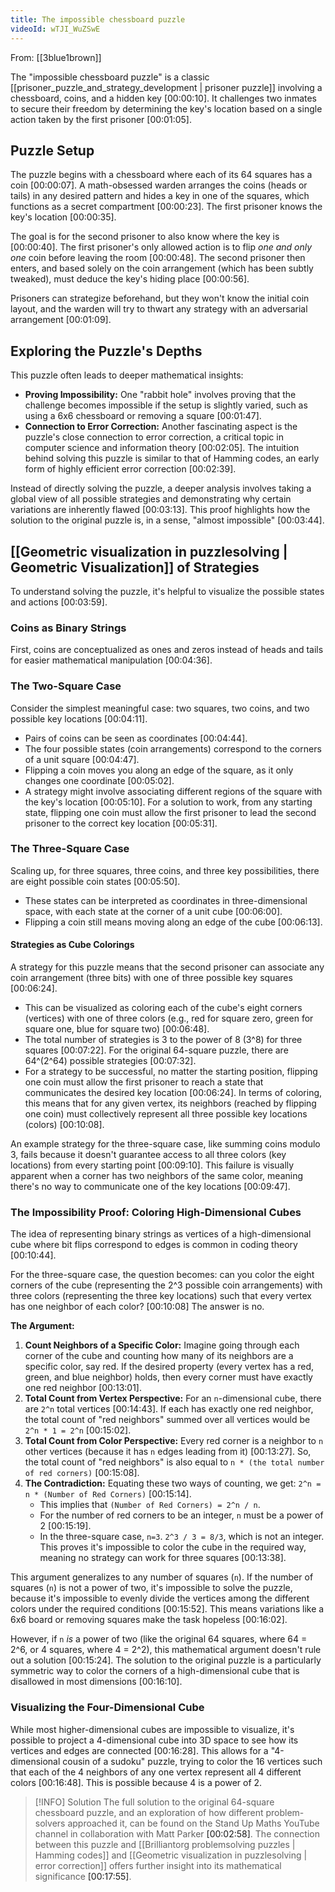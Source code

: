 ```yaml
---
title: The impossible chessboard puzzle
videoId: wTJI_WuZSwE
---
```


From: [[3blue1brown]] <br/> 

The "impossible chessboard puzzle" is a classic [[prisoner_puzzle_and_strategy_development | prisoner puzzle]] involving a chessboard, coins, and a hidden key <a class="yt-timestamp" data-t="00:00:10">[00:00:10]</a>. It challenges two inmates to secure their freedom by determining the key's location based on a single action taken by the first prisoner <a class="yt-timestamp" data-t="00:01:05">[00:01:05]</a>.

## Puzzle Setup

The puzzle begins with a chessboard where each of its 64 squares has a coin <a class="yt-timestamp" data-t="00:00:07">[00:00:07]</a>. A math-obsessed warden arranges the coins (heads or tails) in any desired pattern and hides a key in one of the squares, which functions as a secret compartment <a class="yt-timestamp" data-t="00:00:23">[00:00:23]</a>. The first prisoner knows the key's location <a class="yt-timestamp" data-t="00:00:35">[00:00:35]</a>.

The goal is for the second prisoner to also know where the key is <a class="yt-timestamp" data-t="00:00:40">[00:00:40]</a>. The first prisoner's only allowed action is to flip *one and only one* coin before leaving the room <a class="yt-timestamp" data-t="00:00:48">[00:00:48]</a>. The second prisoner then enters, and based solely on the coin arrangement (which has been subtly tweaked), must deduce the key's hiding place <a class="yt-timestamp" data-t="00:00:56">[00:00:56]</a>.

Prisoners can strategize beforehand, but they won't know the initial coin layout, and the warden will try to thwart any strategy with an adversarial arrangement <a class="yt-timestamp" data-t="00:01:09">[00:01:09]</a>.

## Exploring the Puzzle's Depths

This puzzle often leads to deeper mathematical insights:
*   **Proving Impossibility:** One "rabbit hole" involves proving that the challenge becomes impossible if the setup is slightly varied, such as using a 6x6 chessboard or removing a square <a class="yt-timestamp" data-t="00:01:47">[00:01:47]</a>.
*   **Connection to Error Correction:** Another fascinating aspect is the puzzle's close connection to error correction, a critical topic in computer science and information theory <a class="yt-timestamp" data-t="00:02:05">[00:02:05]</a>. The intuition behind solving this puzzle is similar to that of Hamming codes, an early form of highly efficient error correction <a class="yt-timestamp" data-t="00:02:39">[00:02:39]</a>.

Instead of directly solving the puzzle, a deeper analysis involves taking a global view of all possible strategies and demonstrating why certain variations are inherently flawed <a class="yt-timestamp" data-t="00:03:13">[00:03:13]</a>. This proof highlights how the solution to the original puzzle is, in a sense, "almost impossible" <a class="yt-timestamp" data-t="00:03:44">[00:03:44]</a>.

## [[Geometric visualization in puzzlesolving | Geometric Visualization]] of Strategies

To understand solving the puzzle, it's helpful to visualize the possible states and actions <a class="yt-timestamp" data-t="00:03:59">[00:03:59]</a>.

### Coins as Binary Strings

First, coins are conceptualized as ones and zeros instead of heads and tails for easier mathematical manipulation <a class="yt-timestamp" data-t="00:04:36">[00:04:36]</a>.

### The Two-Square Case

Consider the simplest meaningful case: two squares, two coins, and two possible key locations <a class="yt-timestamp" data-t="00:04:11">[00:04:11]</a>.
*   Pairs of coins can be seen as coordinates <a class="yt-timestamp" data-t="00:04:44">[00:04:44]</a>.
*   The four possible states (coin arrangements) correspond to the corners of a unit square <a class="yt-timestamp" data-t="00:04:47">[00:04:47]</a>.
*   Flipping a coin moves you along an edge of the square, as it only changes one coordinate <a class="yt-timestamp" data-t="00:05:02">[00:05:02]</a>.
*   A strategy might involve associating different regions of the square with the key's location <a class="yt-timestamp" data-t="00:05:10">[00:05:10]</a>. For a solution to work, from any starting state, flipping one coin must allow the first prisoner to lead the second prisoner to the correct key location <a class="yt-timestamp" data-t="00:05:31">[00:05:31]</a>.

### The Three-Square Case

Scaling up, for three squares, three coins, and three key possibilities, there are eight possible coin states <a class="yt-timestamp" data-t="00:05:50">[00:05:50]</a>.
*   These states can be interpreted as coordinates in three-dimensional space, with each state at the corner of a unit cube <a class="yt-timestamp" data-t="00:06:00">[00:06:00]</a>.
*   Flipping a coin still means moving along an edge of the cube <a class="yt-timestamp" data-t="00:06:13">[00:06:13]</a>.

#### Strategies as Cube Colorings

A strategy for this puzzle means that the second prisoner can associate any coin arrangement (three bits) with one of three possible key squares <a class="yt-timestamp" data-t="00:06:24">[00:06:24]</a>.
*   This can be visualized as coloring each of the cube's eight corners (vertices) with one of three colors (e.g., red for square zero, green for square one, blue for square two) <a class="yt-timestamp" data-t="00:06:48">[00:06:48]</a>.
*   The total number of strategies is 3 to the power of 8 (3^8) for three squares <a class="yt-timestamp" data-t="00:07:22">[00:07:22]</a>. For the original 64-square puzzle, there are 64^(2^64) possible strategies <a class="yt-timestamp" data-t="00:07:32">[00:07:32]</a>.
*   For a strategy to be successful, no matter the starting position, flipping one coin must allow the first prisoner to reach a state that communicates the desired key location <a class="yt-timestamp" data-t="00:06:24">[00:06:24]</a>. In terms of coloring, this means that for any given vertex, its neighbors (reached by flipping one coin) must collectively represent all three possible key locations (colors) <a class="yt-timestamp" data-t="00:10:08">[00:10:08]</a>.

An example strategy for the three-square case, like summing coins modulo 3, fails because it doesn't guarantee access to all three colors (key locations) from every starting point <a class="yt-timestamp" data-t="00:09:10">[00:09:10]</a>. This failure is visually apparent when a corner has two neighbors of the same color, meaning there's no way to communicate one of the key locations <a class="yt-timestamp" data-t="00:09:47">[00:09:47]</a>.

### The Impossibility Proof: Coloring High-Dimensional Cubes

The idea of representing binary strings as vertices of a high-dimensional cube where bit flips correspond to edges is common in coding theory <a class="yt-timestamp" data-t="00:10:44">[00:10:44]</a>.

For the three-square case, the question becomes: can you color the eight corners of the cube (representing the 2^3 possible coin arrangements) with three colors (representing the three key locations) such that every vertex has one neighbor of each color? <a class="yt-timestamp" data-t="00:10:08">[00:10:08]</a> The answer is no.

**The Argument:**
1.  **Count Neighbors of a Specific Color:** Imagine going through each corner of the cube and counting how many of its neighbors are a specific color, say red. If the desired property (every vertex has a red, green, and blue neighbor) holds, then every corner must have exactly one red neighbor <a class="yt-timestamp" data-t="00:13:01">[00:13:01]</a>.
2.  **Total Count from Vertex Perspective:** For an `n`-dimensional cube, there are `2^n` total vertices <a class="yt-timestamp" data-t="00:14:43">[00:14:43]</a>. If each has exactly one red neighbor, the total count of "red neighbors" summed over all vertices would be `2^n * 1 = 2^n` <a class="yt-timestamp" data-t="00:15:02">[00:15:02]</a>.
3.  **Total Count from Color Perspective:** Every red corner is a neighbor to `n` other vertices (because it has `n` edges leading from it) <a class="yt-timestamp" data-t="00:13:27">[00:13:27]</a>. So, the total count of "red neighbors" is also equal to `n * (the total number of red corners)` <a class="yt-timestamp" data-t="00:15:08">[00:15:08]</a>.
4.  **The Contradiction:** Equating these two ways of counting, we get: `2^n = n * (Number of Red Corners)` <a class="yt-timestamp" data-t="00:15:14">[00:15:14]</a>.
    *   This implies that `(Number of Red Corners) = 2^n / n`.
    *   For the number of red corners to be an integer, `n` must be a power of 2 <a class="yt-timestamp" data-t="00:15:19">[00:15:19]</a>.
    *   In the three-square case, `n=3`. `2^3 / 3 = 8/3`, which is not an integer. This proves it's impossible to color the cube in the required way, meaning no strategy can work for three squares <a class="yt-timestamp" data-t="00:13:38">[00:13:38]</a>.

This argument generalizes to any number of squares (`n`). If the number of squares (`n`) is not a power of two, it's impossible to solve the puzzle, because it's impossible to evenly divide the vertices among the different colors under the required conditions <a class="yt-timestamp" data-t="00:15:52">[00:15:52]</a>. This means variations like a 6x6 board or removing squares make the task hopeless <a class="yt-timestamp" data-t="00:16:02">[00:16:02]</a>.

However, if `n` *is* a power of two (like the original 64 squares, where 64 = 2^6, or 4 squares, where 4 = 2^2), this mathematical argument doesn't rule out a solution <a class="yt-timestamp" data-t="00:15:24">[00:15:24]</a>. The solution to the original puzzle is a particularly symmetric way to color the corners of a high-dimensional cube that is disallowed in most dimensions <a class="yt-timestamp" data-t="00:16:10">[00:16:10]</a>.

### Visualizing the Four-Dimensional Cube

While most higher-dimensional cubes are impossible to visualize, it's possible to project a 4-dimensional cube into 3D space to see how its vertices and edges are connected <a class="yt-timestamp" data-t="00:16:28">[00:16:28]</a>. This allows for a "4-dimensional cousin of a sudoku" puzzle, trying to color the 16 vertices such that each of the 4 neighbors of any one vertex represent all 4 different colors <a class="yt-timestamp" data-t="00:16:48">[00:16:48]</a>. This is possible because 4 is a power of 2.

> [!INFO] Solution
> The full solution to the original 64-square chessboard puzzle, and an exploration of how different problem-solvers approached it, can be found on the Stand Up Maths YouTube channel in collaboration with Matt Parker <a class="yt-timestamp" data-t="00:02:58">[00:02:58]</a>. The connection between this puzzle and [[Brilliantorg problemsolving puzzles | Hamming codes]] and [[Geometric visualization in puzzlesolving | error correction]] offers further insight into its mathematical significance <a class="yt-timestamp" data-t="00:17:55">[00:17:55]</a>.